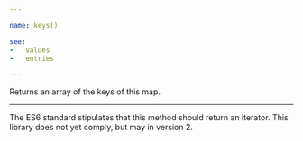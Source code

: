 ```yaml
---

name: keys()

see:
-   values
-   entries

---
```


Returns an array of the keys of this map.

---

The ES6 standard stipulates that this method should return an iterator.
This library does not yet comply, but may in version 2.

